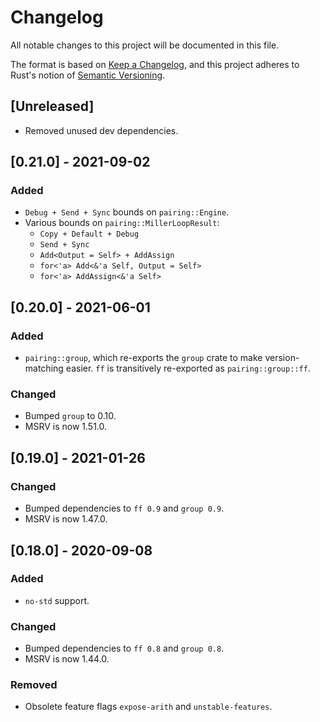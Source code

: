 # Changelog
All notable changes to this project will be documented in this file.

The format is based on [Keep a Changelog](https://keepachangelog.com/en/1.0.0/),
and this project adheres to Rust's notion of
[Semantic Versioning](https://semver.org/spec/v2.0.0.html).

## [Unreleased]
- Removed unused dev dependencies.

## [0.21.0] - 2021-09-02
### Added
- `Debug + Send + Sync` bounds on `pairing::Engine`.
- Various bounds on `pairing::MillerLoopResult`:
  - `Copy + Default + Debug`
  - `Send + Sync`
  - `Add<Output = Self> + AddAssign`
  - `for<'a> Add<&'a Self, Output = Self>`
  - `for<'a> AddAssign<&'a Self>`

## [0.20.0] - 2021-06-01
### Added
- `pairing::group`, which re-exports the `group` crate to make version-matching
  easier. `ff` is transitively re-exported as `pairing::group::ff`.

### Changed
- Bumped `group` to 0.10.
- MSRV is now 1.51.0.

## [0.19.0] - 2021-01-26
### Changed
- Bumped dependencies to `ff 0.9` and `group 0.9`.
- MSRV is now 1.47.0.

## [0.18.0] - 2020-09-08
### Added
- `no-std` support.

### Changed
- Bumped dependencies to `ff 0.8` and `group 0.8`.
- MSRV is now 1.44.0.

### Removed
- Obsolete feature flags `expose-arith` and `unstable-features`.
